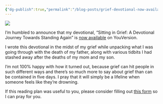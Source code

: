 ```yaml
---
{"dg-publish":true,"permalink":"/blog-posts/grief-devotional-now-available/"}
---
```



![](https://secure-res.craft.do/v2/Ab3drsGNBUToWzfwoUme1Z4YkkuDNrRTSJVxaiuQmCV7FVw7qxvYrrHDfuUFoFQPkCxCyFs9vKEKAcLjJr5L6aS74LJ5n15ecGcRUbiMcKzBeNuv8mxBfpftLiwt1NAm4aoDWHKF4awxfwCvmemEAKWPn8SJ6gvpbiA7ZuP6xddRh5xK9wocQETWLwFaukm88Yq4ZbzGhc5ekk5H7iQRzpMDqBGmPeGVGgZ1o8vnKiDgZNhyinBpD4wSLXww9Hn92FaLtxkrnZRM8EhLTUzu8SsSNbCb5rDS2mSzGfRZLNtpzjX1v5/Image.jpg)


I’m humbled to announce that my devotional, “Sitting in Grief: A Devotional Journey Towards Standing Again” is [now available](https://www.bible.com/reading-plans/19799) on YouVersion.

I wrote this devotional in the midst of my grief while unpacking what I was going through with the death of my father, along with various tidbits I had stashed away after the deaths of my mom and my son.

I’m not 100% happy with how it turned out, because grief can hit people in such different ways and there’s so much more to say about grief than can be contained in five days. I pray that it will simply be a lifeline when someone feels like they’re drowning.

If this reading plan was useful to you, please consider filling out [this form](https://docs.google.com/forms/d/e/1FAIpQLSedUiV1-iqyRL6Glc250JDae0CaxsM9hVIoYJUIXLLw0A4NUg/viewform?usp=sf_link) so I can pray for you.
